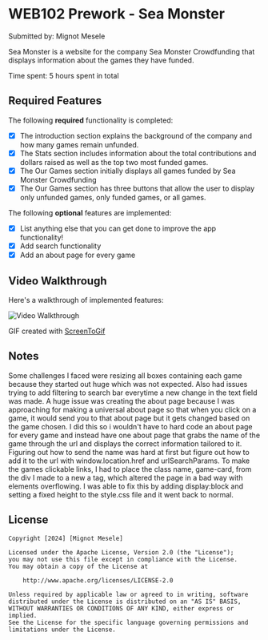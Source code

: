 # WEB102 Prework - Sea Monster

Submitted by: Mignot Mesele

Sea Monster is a website for the company Sea Monster Crowdfunding that displays information about the games they have funded.

Time spent: 5 hours spent in total

## Required Features

The following **required** functionality is completed:

* [X] The introduction section explains the background of the company and how many games remain unfunded.
* [X] The Stats section includes information about the total contributions and dollars raised as well as the top two most funded games.
* [x] The Our Games section initially displays all games funded by Sea Monster Crowdfunding
* [X] The Our Games section has three buttons that allow the user to display only unfunded games, only funded games, or all games.

The following **optional** features are implemented:

* [X] List anything else that you can get done to improve the app functionality!
* [X] Add search functionality
* [X] Add an about page for every game

## Video Walkthrough

Here's a walkthrough of implemented features:

<img src='animation.gif' title='Video Walkthrough' width='' alt='Video Walkthrough' />

<!-- Replace this with whatever GIF tool you used! -->
GIF created with [ScreenToGif](https://www.screentogif.com/)

## Notes

Some challenges I faced were resizing all boxes containing each game because they started out huge which was not expected. Also had issues trying to add filtering to search bar everytime a new change in the text field was made. A huge issue was creating the about page because I was approaching for making a universal about page so that when you click on a game, it would send you to that about page but it gets changed based on the game chosen. I did this so i wouldn't have to hard code an about page for every game and instead have one about page that grabs the name of the game through the url and displays the correct information tailored to it. Figuring out how to send the name was hard at first but figure out how to add it to the url with window.location.href and urlSearchParams. To make the games clickable links, I had to place the class name, game-card, from the div I made to a new a tag, which altered the page in a bad way with elements overflowing. I was able to fix this by adding display:block and setting a fixed height to the style.css file and it went back to normal.

## License

    Copyright [2024] [Mignot Mesele]

    Licensed under the Apache License, Version 2.0 (the "License");
    you may not use this file except in compliance with the License.
    You may obtain a copy of the License at

        http://www.apache.org/licenses/LICENSE-2.0

    Unless required by applicable law or agreed to in writing, software
    distributed under the License is distributed on an "AS IS" BASIS,
    WITHOUT WARRANTIES OR CONDITIONS OF ANY KIND, either express or implied.
    See the License for the specific language governing permissions and
    limitations under the License.
